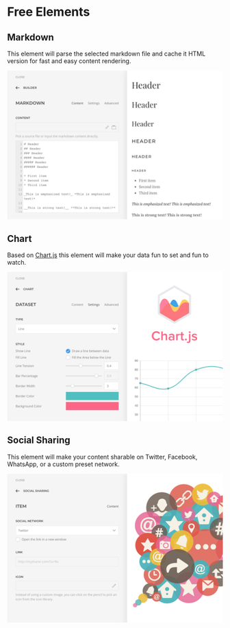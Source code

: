 # Free Elements

## Markdown

This element will parse the selected markdown file and cache it HTML version for fast and easy content rendering.

![Markdown Element](./assets/markdown.jpg)

## Chart

Based on [Chart.js](https://www.chartjs.org/) this element will make your data fun to set and fun to watch.

![Chart Element](./assets/chart.png)

## Social Sharing

This element will make your content sharable on Twitter, Facebook, WhatsApp, or a custom preset network.

![Social Sharing Element](./assets/socialsharing.png)
